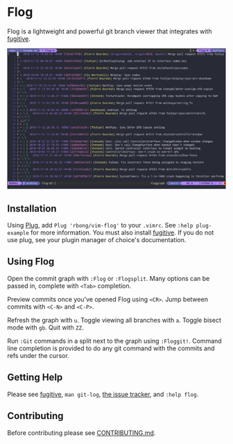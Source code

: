 # Flog

Flog is a lightweight and powerful git branch viewer that integrates with
[fugitive](https://github.com/tpope/vim-fugitive).

![flog in action](img/screen-graph.png)

## Installation

Using [Plug](https://github.com/junegunn/vim-plug), add `Plug 'rbong/vim-flog'` to your `.vimrc`.
See `:help plug-example` for more information.
You must also install [fugitive](https://github.com/tpope/vim-fugitive).
If you do not use plug, see your plugin manager of choice's documentation.

## Using Flog

Open the commit graph with `:Flog` or `:Flogsplit`.
Many options can be passed in, complete with `<Tab>` completion.

Preview commits once you've opened Flog using `<CR>`.
Jump between commits with `<C-N>` and `<C-P>`.

Refresh the graph with `u`.
Toggle viewing all branches with `a`.
Toggle bisect mode with `gb`.
Quit with `ZZ`.

Run `:Git` commands in a split next to the graph using `:Floggit!`.
Command line completion is provided to do any git command with the commits and refs under the cursor.

## Getting Help

Please see [fugitive](https://github.com/tpope/vim-fugitive),
`man git-log`, [the issue tracker](https://github.com/rbong/issues), and `:help flog`.

## Contributing

Before contributing please see [CONTRIBUTING.md](CONTRIBUTING.md).

